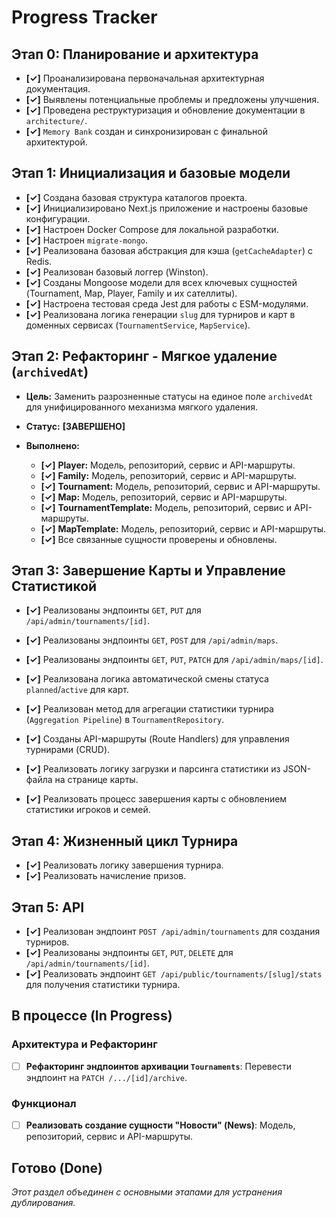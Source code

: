 # Progress Tracker

## Этап 0: Планирование и архитектура

- **[✓]** Проанализирована первоначальная архитектурная документация.
- **[✓]** Выявлены потенциальные проблемы и предложены улучшения.
- **[✓]** Проведена реструктуризация и обновление документации в `architecture/`.
- **[✓]** `Memory Bank` создан и синхронизирован с финальной архитектурой.

## Этап 1: Инициализация и базовые модели

- **[✓]** Создана базовая структура каталогов проекта.
- **[✓]** Инициализировано Next.js приложение и настроены базовые конфигурации.
- **[✓]** Настроен Docker Compose для локальной разработки.
- **[✓]** Настроен `migrate-mongo`.
- **[✓]** Реализована базовая абстракция для кэша (`getCacheAdapter`) с Redis.
- **[✓]** Реализован базовый логгер (Winston).
- **[✓]** Созданы Mongoose модели для всех ключевых сущностей (Tournament, Map, Player, Family и их сателлиты).
- **[✓]** Настроена тестовая среда Jest для работы с ESM-модулями.
- **[✓]** Реализована логика генерации `slug` для турниров и карт в доменных сервисах (`TournamentService`, `MapService`).

## Этап 2: Рефакторинг - Мягкое удаление (`archivedAt`)

- **Цель:** Заменить разрозненные статусы на единое поле `archivedAt` для унифицированного механизма мягкого удаления.
- **Статус:** **[ЗАВЕРШЕНО]**

- **Выполнено:**
  - **[✓]** **Player:** Модель, репозиторий, сервис и API-маршруты.
  - **[✓]** **Family:** Модель, репозиторий, сервис и API-маршруты.
  - **[✓]** **Tournament:** Модель, репозиторий, сервис и API-маршруты.
  - **[✓]** **Map:** Модель, репозиторий, сервис и API-маршруты.
  - **[✓]** **TournamentTemplate:** Модель, репозиторий, сервис и API-маршруты.
  - **[✓]** **MapTemplate:** Модель, репозиторий, сервис и API-маршруты.
  - **[✓]** Все связанные сущности проверены и обновлены.

## Этап 3: Завершение Карты и Управление Статистикой

- **[✓]** Реализованы эндпоинты `GET`, `PUT` для `/api/admin/tournaments/[id]`.
- **[✓]** Реализованы эндпоинты `GET`, `POST` для `/api/admin/maps`.
- **[✓]** Реализованы эндпоинты `GET`, `PUT`, `PATCH` для `/api/admin/maps/[id]`.
- **[✓]** Реализована логика автоматической смены статуса `planned`/`active` для карт.

- **[✓]** Реализован метод для агрегации статистики турнира (`Aggregation Pipeline`) в `TournamentRepository`.
- **[✓]** Созданы API-маршруты (Route Handlers) для управления турнирами (CRUD).
- **[✓]** Реализовать логику загрузки и парсинга статистики из JSON-файла на странице карты.
- **[✓]** Реализовать процесс завершения карты с обновлением статистики игроков и семей.

## Этап 4: Жизненный цикл Турнира

- **[✓]** Реализовать логику завершения турнира.
- **[✓]** Реализовать начисление призов.

## Этап 5: API

- **[✓]** Реализован эндпоинт `POST /api/admin/tournaments` для создания турниров.
- **[✓]** Реализованы эндпоинты `GET`, `PUT`, `DELETE` для `/api/admin/tournaments/[id]`.
- **[✓]** Реализовать эндпоинт `GET /api/public/tournaments/[slug]/stats` для получения статистики турнира.

## В процессе (In Progress)

### Архитектура и Рефакторинг
- [ ] **Рефакторинг эндпоинтов архивации `Tournaments`**: Перевести эндпоинт на `PATCH /.../[id]/archive`.

### Функционал
- [ ] **Реализовать создание сущности "Новости" (News)**: Модель, репозиторий, сервис и API-маршруты.

## Готово (Done)
*Этот раздел объединен с основными этапами для устранения дублирования.* 